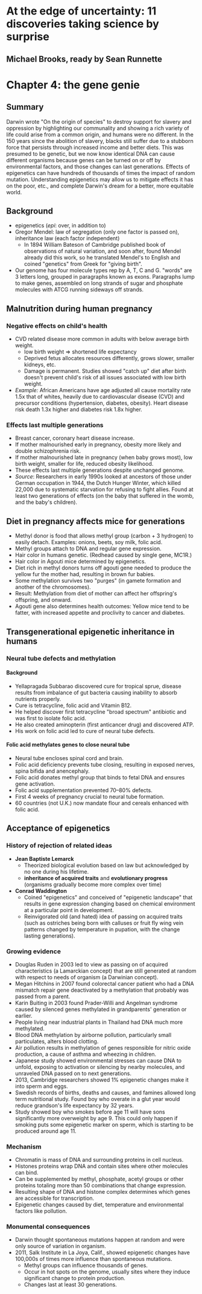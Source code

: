 # At the edge of uncertainty: 11 discoveries taking science by surprise
## Michael Brooks, ready by Sean Runnette

# Chapter 4: the gene genie

## Summary
Darwin wrote "On the origin of species" to destroy support for slavery and oppression by highlighting our communality and showing a rich variety of life could arise from a common origin, and humans were no different. In the 150 years since the abolition of slavery, blacks still suffer due to a stubborn force that persists through increased income and better diets. This was presumed to be genetic, but we now know identical DNA can cause different organisms because genes can be turned on or off by environmental factors, and those changes can last generations. Effects of epigenetics can have hundreds of thousands of times the impact of random mutation. Understanding epigenetics may allow us to mitigate effects it has on the poor, etc., and complete Darwin's dream for a better, more equitable world.

## Background
* epigenetics (*epi*: over, in addition to)
* Gregor Mendel: law of segregation (only one factor is passed on), inheritance law (each factor independent)
    * In 1894 William Bateson of Cambridge published book of observations of natural variation, and soon after, found Mendel already did this work, so he translated Mendel's to English and coined "genetics" from Greek for "giving birth".
* Our genome has four molecule types rep by A, T, C and G. "words" are 3 letters long, grouped in paragraphs known as exons. Paragraphs lump to make genes, assembled on long strands of sugar and phosphate molecules with ATCG running sideways off strands.

## Malnutrition during human pregnancy

### Negative effects on child's health
* CVD related disease more common in adults with below average birth weight.
    * low birth weight => shortened life expectancy
    * Deprived fetus allocates resources differently, grows slower, smaller kidneys, etc.
    * Damage is permanent. Studies showed "catch up" diet after birth doesn't prevent child's risk of all issues associated with low birth weight.
* *Example:* African Americans have age adjusted all cause mortality rate 1.5x that of whites, heavily due to cardiovascular disease (CVD) and precursor conditions (hypertension, diabetes, obesity). Heart disease risk death 1.3x higher and diabetes risk 1.8x higher.

### Effects last multiple generations
* Breast cancer, coronary heart disease increase.
* If mother malnourished early in pregnancy, obesity more likely and double schizophrenia risk.
* If mother malnourished late in pregnancy (when baby grows most), low birth weight, smaller for life, reduced obesity likelihood.
* These effects last multiple generations despite unchanged genome.
* *Source*: Researchers in early 1990s looked at ancestors of those under German occupation in 1944, the Dutch Hunger Winter, which killed 22,000 due to systematic starvation for refusing to fight allies. Found at least two generations of effects (on the baby that suffered in the womb, and the baby's children).

## Diet in pregnancy affects mice for generations
* Methyl donor is food that allows methyl group (carbon + 3 hydrogen) to easily detach. Examples: onions, beets, soy milk, folic acid.
* Methyl groups attach to DNA and regular gene expression.
* Hair color in humans genetic. (Redhead caused by single gene, MC1R.)
* Hair color in Agouti mice determined by epigenetics.
* Diet rich in methyl donors turns off agouti gene needed to produce the yellow fur the mother had, resulting in brown fur babies.
* Some methylation survives two "purges" (in gamete formation and another of the chromosomes).
* Result: Methylation from diet of mother can affect her offspring's offspring, and onward.
* Agouti gene also determines health outcomes: Yellow mice tend to be fatter, with increased appetite and proclivity to cancer and diabetes.

## Transgenerational epigenetic inheritance in humans
### Neural tube defects and methylation
#### Background
* Yellapragada Subbarao discovered cure for tropical sprue, disease results from imbalance of gut bacteria causing inability to absorb nutrients properly.
* Cure is tetracycline, folic acid and Vitamin B12.
* He helped discover first tetracycline "broad spectrum" antibiotic and was first to isolate folic acid.
* He also created aminopterin (first anticancer drug) and discovered ATP.
* His work on folic acid led to cure of neural tube defects.
#### Folic acid methylates genes to close neural tube
* Neural tube encloses spinal cord and brain.
* Folic acid deficiency prevents tube closing, resulting in exposed nerves, spina bifida and anencephaly.
* Folic acid donates methyl group that binds to fetal DNA and ensures gene activation.
* Folic acid supplementation prevented 70–80% defects.
* First 4 weeks of pregnancy crucial to neural tube formation.
* 60 countries (not U.K.) now mandate flour and cereals enhanced with folic acid.

## Acceptance of epigenetics

### History of rejection of related ideas
* **Jean Baptiste Lemarck**
    * Theorized biological evolution based on law but acknowledged by no one during his lifetime.
    * **inheritance of acquired traits** and **evolutionary progress** (organisms gradually become more complex over time)
* **Conrad Waddington**
    * Coined "epigenetics" and conceived of "epigenetic landscape" that results in gene expression changing based on chemical environment at a particular point in development.
    * Reinvigorated old (and hated) idea of passing on acquired traits (such as ostriches being born with calluses or fruit fly wing vein patterns changed by temperature in pupation, with the change lasting generations).

### Growing evidence 
* Douglas Ruden in 2003 led to view as passing on of acquired characteristics (a Lamarckian concept) that are still generated at random with respect to needs of organism (a Darwinian concept).
* Megan Hitchins in 2007 found colorectal cancer patient who had a DNA mismatch repair gene deactivated by a methylation that probably was passed from a parent.
* Karin Buiting in 2003 found Prader-Willi and Angelman syndrome caused by silenced genes methylated in grandparents' generation or earlier.
* People living near industrial plants in Thailand had DNA much more methylated.
* Blood DNA methylation by airborne pollution, particularly small particulates, alters blood clotting.
* Air pollution results in methylation of genes responsible for nitric oxide production, a cause of asthma and wheezing in children.
* Japanese study showed environmental stresses can cause DNA to unfold, exposing to activation or silencing by nearby molecules, and unraveled DNA passed on to next generations.
* 2013, Cambridge researchers showed 1% epigenetic changes make it into sperm and eggs.
* Swedish records of births, deaths and causes, and famines allowed long term nutritional study. Found boy who overate in a glut year would reduce grandson's life expectancy by 32 years.
* Study showed boy who smokes before age 11 will have sons significantly more overweight by age 9. This could only happen if smoking puts some epigenetic marker on sperm, which is starting to be produced around age 11. 

### Mechanism
* Chromatin is mass of DNA and surrounding proteins in cell nucleus.
* Histones proteins wrap DNA and contain sites where other molecules can bind. 
* Can be supplemented by methyl, phosphate, acetyl groups or other proteins totaling more than 50 combinations that change expression.
* Resulting shape of DNA and histone complex determines which genes are accessible for transcription.
* Epigenetic changes caused by diet, temperature and environmental factors like pollution.

### Monumental consequences
* Darwin thought spontaneous mutations happen at random and were only source of variation in organism.
* 2011, Salk Institute in La Joya, Calif., showed epigenetic changes have 100,000s of times more influence than spontaneous mutations.
    * Methyl groups can influence thousands of genes.
    * Occur in hot spots on the genome, usually sites where they induce significant change to protein production.
    * Changes last at least 30 generations.


